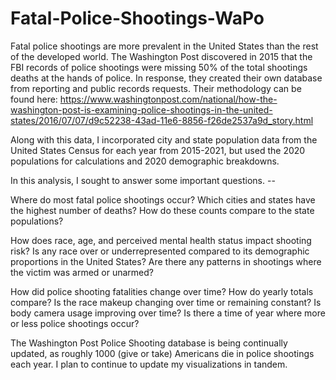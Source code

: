 # Fatal-Police-Shootings-WaPo
 
Fatal police shootings are more prevalent in the United States than the rest of the developed world. The Washington Post discovered in 2015 that the FBI records of police shootings were missing 50% of the total shootings deaths at the hands of police. In response, they created their own database from reporting and public records requests. 
Their methodology can be found here: https://www.washingtonpost.com/national/how-the-washington-post-is-examining-police-shootings-in-the-united-states/2016/07/07/d9c52238-43ad-11e6-8856-f26de2537a9d_story.html

Along with this data, I incorporated city and state population data from the United States Census for each year from 2015-2021, but used the 2020 populations for calculations and 2020 demographic breakdowns.

In this analysis, I sought to answer some important questions. --

Where do most fatal police shootings occur?
Which cities and states have the highest number of deaths? 
How do these counts compare to the state populations? 

How does race, age, and perceived mental health status impact shooting risk?
Is any race over or underrepresented compared to its demographic proportions in the United States?
Are there any patterns in shootings where the victim was armed or unarmed?

How did police shooting fatalities change over time?
How do yearly totals compare?
Is the race makeup changing over time or remaining constant?
Is body camera usage improving over time?
Is there a time of year where more or less police shootings occur?

The Washington Post Police Shooting database is being continually updated, as roughly 1000 (give or take) Americans die in police shootings each year. I plan to continue to update my visualizations in tandem.
